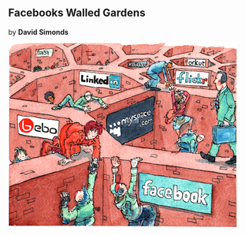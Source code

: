 ## Facebooks Walled Gardens

by **David Simonds**

![Walled Gardens](img/walled-gardens.png "Walled Gardens")
